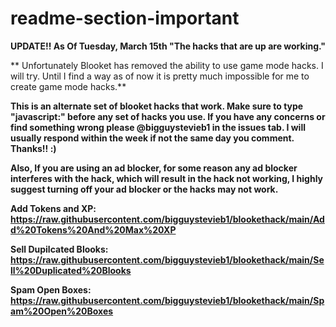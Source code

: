 # readme-section-important


**UPDATE!! As Of Tuesday, March 15th "The hacks that are up are working."**

** Unfortunately Blooket has removed the ability to use game mode hacks. I will try. Until I find a way as of now it is pretty much impossible for me to create game mode hacks.**

**This is an alternate set of blooket hacks that work. 
Make sure to type "javascript:" before any set of hacks you use. 
If you have any concerns or find something wrong please @bigguystevieb1 in the issues tab. 
I will usually respond within the week if not the same day you comment. Thanks!! :)**

**Also, If you are using an ad blocker, for some reason any ad blocker interferes with the hack, which will result in the hack not working, I highly suggest turning off your ad blocker or the hacks may not work.**

**Add Tokens and XP: https://raw.githubusercontent.com/bigguystevieb1/blookethack/main/Add%20Tokens%20And%20Max%20XP**

**Sell Dupilcated Blooks: https://raw.githubusercontent.com/bigguystevieb1/blookethack/main/Sell%20Duplicated%20Blooks**

**Spam Open Boxes: https://raw.githubusercontent.com/bigguystevieb1/blookethack/main/Spam%20Open%20Boxes**


 
